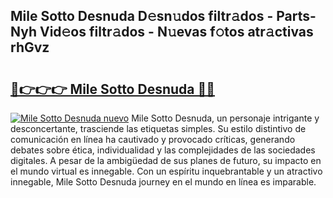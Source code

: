 ## Mile Sotto Desnuda D𝚎sn𝚞dos filtr𝚊dos - Parts-Nyh Vid𝚎os filtr𝚊dos - N𝚞evas f𝚘tos atr𝚊ctivas rhGvz

# <h2><a href="http://mb6hd5.tromn.icu/?c=Mile+Sotto+Desnuda">🔗👉👉👉 Mile Sotto Desnuda 🔗🔗</a></h2>

[![Mile Sotto Desnuda nuevo](https://i.imgur.com/pEAQMta.gif)](http://mb6hd5.tromn.icu/?c=Mile+Sotto+Desnuda)
Mile Sotto Desnuda, un personaje intrigante y desconcertante, trasciende las etiquetas simples. Su estilo distintivo de comunicación en línea ha cautivado y provocado críticas, generando debates sobre ética, individualidad y las complejidades de las sociedades digitales. A pesar de la ambigüedad de sus planes de futuro, su impacto en el mundo virtual es innegable. Con un espíritu inquebrantable y un atractivo innegable, Mile Sotto Desnuda journey en el mundo en línea es imparable.
